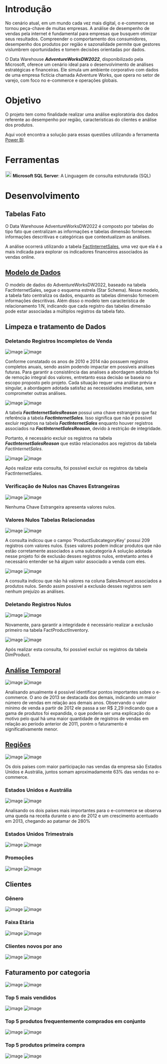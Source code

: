 # Introdução
No cenário atual, em um mundo cada vez mais digital, o e-commerce se tornou peça-chave de muitas empresas. A análise de desempenho de vendas pela internet é fundamental para empresas que busquem otimizar seus resultados. Compreender o comportamento dos consumidores, desempenho dos produtos por região e sazonalidade permite que gestores vislumbrem oportunidades e tomem decisões orientadas por dados.

O Data Warehouse ***AdventureWorksDW2022***, disponibilizado pela Microsoft, oferece um cenário ideal para o desenvolvimento de análises estratégicas e financeiras. Ele simula um ambiente corporativo com dados de uma empresa fictícia chamada Adventure Works, que opera no setor de varejo, com foco no e-commerce e operações globais.

# Objetivo
O projeto tem como finalidade realizar uma análise exploratória dos dados referente ao desempenho por região, caracteristicas do clientes e análise dos produtos. 

Aqui você encontra a solução para essas questões utilizando a ferramenta [Power BI](https://app.powerbi.com/view?r=eyJrIjoiNzQyNmZhOTQtNjA4Yi00ZjliLWFjMTYtYWIwYTVhODQ2ODZiIiwidCI6IjYzZTE3ZmYzLWE1NjAtNGNhYS04ZTNlLTg0MjNjMzI4YzI5OCJ9).

# Ferramentas
<img
  src="https://64.media.tumblr.com/ec57a9abccbdfcfdd234a1d7ce60872e/1adc0a0257f98ada-4a/s540x810/dc16e674cca039859d5abecae9dbf71d1afbadd5.pnj" width="20" height="20" /> **Microsoft SQL Server**: A Linguagem de consulta estruturada (SQL)

# Desenvolvimento
## Tabelas Fato
O Data Warehouse AdventureWorksDW2022 é composto por tabelas do tipo fato que centralizam as informações e tabelas dimensão fornecem informações descritivas e categóricas que contextualizam as análises.

A análise ocorrerá utilizando a tabela [FactInternetSales](https://github.com/user-attachments/assets/1dba6612-453e-4744-982e-7504354b9dba), uma vez que ela é a mais indicada para explorar os indicadores financeiros associados às vendas online.

## [Modelo de Dados](https://github.com/user-attachments/assets/e067f97d-1379-4cd5-90eb-0883e5329079)
O modelo de dados do AdventureWorksDW2022, baseado na tabela FactInternetSales, segue o esquema estrela (Star Schema).
Nesse modelo, a tabela fato centraliza os dados, enquanto as tabelas dimensão fornecem informações descritivas. Além disso o modelo tem característica de relacionamento 1:N, indicando que cada registro das tabelas dimensão pode estar associadas a múltiplos registros da tabela fato.

## Limpeza e tratamento de Dados
### Deletando Registros Incompletos de Venda
![image](https://github.com/user-attachments/assets/e30a7c2e-4bcd-43a2-b15a-d6e139a7c85c)
![image](https://github.com/user-attachments/assets/214bb3f8-4e60-464c-8f5a-16942e4c53b8)

Conforme constatado os anos de 2010 e 2014 não possuem registros completos anuais, sendo assim podendo impactar em possíveis análises futuras. Para garantir a consistência das analises a abordagem adotada foi de remoção integral dos valores, entretanto essa decisão se baseia no escopo proposto pelo projeto. Cada situação requer uma análise prévia e singular, a abordagem adotada satisfaz as necessidades imediatas, sem comprometer outras análises.

![image](https://github.com/user-attachments/assets/6d019de0-3ec6-4429-863c-975390573872)
![image](https://github.com/user-attachments/assets/9e2beb7c-9f11-4d80-b62b-1d4bd223f150)

A tabela ***FactInternetSalesReason*** possui uma chave estrangeira que faz referência a tabela ***FactInternetSales***. Isso significa que não é possível excluir registros na tabela ***FactInternetSales*** enquanto houver registros associados na ***FactInternetSalesReason***, devido à restrição de integridade.

Portanto, é necessário excluir os registros na tabela ***FactInternetSalesReason*** que estão relacionados aos registros da tabela *FactInternetSales*.

![image](https://github.com/user-attachments/assets/ffe16b41-f817-4478-a414-c05ea080ec76)
![image](https://github.com/user-attachments/assets/af8caf38-cabb-4cc6-914f-057bf243d141)

Após realizar esta consulta, foi possível excluir os registros da tabela FactInternetSales.

### Verificação de Nulos nas Chaves Estrangeiras
![image](https://github.com/user-attachments/assets/b0460f46-6749-42be-97ef-1579dabff5e3)
![image](https://github.com/user-attachments/assets/27ce43dc-a183-463f-9cc1-c3dc3e25a858)

Nenhuma Chave Estrangeira apresenta valores nulos.

### Valores Nulos Tabelas Relacionadas
![image](https://github.com/user-attachments/assets/13efd8c9-d36e-457a-b9a8-2626860d3fdd)
![image](https://github.com/user-attachments/assets/8864f8fc-7941-4970-89e2-7f40fae9da09)

A consulta indicou que o campo 'ProductSubcategoryKey' possui  209 registros com valores nulos. Esses valores podem indicar produtos que não estão corretamente associados a uma subcategoria
A solução adotada nesse projeto foi de exclusão desses registros nulos, entretanto antes é necessário entender se há algum valor associado a venda com eles.

![image](https://github.com/user-attachments/assets/fe80c621-156e-4173-aea5-3df4c7d46acc)
![image](https://github.com/user-attachments/assets/12a9bf57-fa45-4226-aad8-ceb3e7026cbd)

A consulta indicou que não há valores na coluna SalesAmount associados a produtos nulos. Sendo assim possível a exclusão desses registros sem nenhum prejuízo as análises.

### Deletando Registros Nulos
![image](https://github.com/user-attachments/assets/ef0fbee3-fe80-4672-aa9d-a404f3bcdee9)
![image](https://github.com/user-attachments/assets/b9240366-4e53-4e9c-a86d-bfd0b8f56ca8)

Novamente, para garantir a integridade é necessário realizar a exclusão primeiro na tabela FactProductInventory.

![image](https://github.com/user-attachments/assets/6925db6a-b618-497a-a7d4-c9de90b3b693)
![image](https://github.com/user-attachments/assets/521abeef-7015-4b64-aa9e-79cd3b28569b)

Após realizar esta consulta, foi possível excluir os registros da tabela DimProduct.

## [Análise Temporal](https://github.com/OtavioBlini/SQL---AdventureWorksDW2022/blob/main/SQL/Analise%20Temporal.sql)
![image](https://github.com/user-attachments/assets/e116a681-9a92-478e-bfca-5e4e7ab36f98)
![image](https://github.com/user-attachments/assets/0f4fdd89-23e6-4e51-8f2a-aaa17f5f0cdf)


Analisando anualmente é possível identificar pontos importantes sobre o e-commerce. O ano de 2013 se destacada dos demais, indicando um maior número de vendas em relação aos demais anos. Observando o valor mínimo de venda a partir de 2012 ele passa a ser R$ 2,29 indicando que a gama de produtos foi expandida, o que poderia ser uma explicação do motivo pelo qual há uma maior quantidade de registros de vendas em relação ao período anterior de 2011, porém o faturamento é significativamente menor.

## [Regiões](https://github.com/OtavioBlini/SQL---AdventureWorksDW2022/blob/main/SQL/Regi%C3%B5es.sql)
![image](https://github.com/user-attachments/assets/f28c5b28-bf91-4351-8898-7498e9b804e2)
![image](https://github.com/user-attachments/assets/49b279c0-7c87-4209-8833-9a4937397815)

Os dois países com maior participação nas vendas da empresa são Estados Unidos e Austrália, juntos somam aproximadamente 63% das vendas no e-commerce.

### Estados Unidos e Austrália
![image](https://github.com/user-attachments/assets/68a418a7-f721-4281-8360-48aebd7fb7b1)
![image](https://github.com/user-attachments/assets/348027fb-20e4-4ae6-a43f-8424c931ebe6)

Analisando os dois países mais importantes para o e-commerce se observa uma queda na receita durante o ano de 2012 e um crescimento acentuado em 2013, chegando ao patamar de 280%

### Estados Unidos Trimestrais
![image](https://github.com/user-attachments/assets/c9dc1efe-c445-4c3d-9141-93164c2b80c0)
![image](https://github.com/user-attachments/assets/9d79642e-e835-48f7-a010-dba7b65e4473)

### Promoções
![image](https://github.com/user-attachments/assets/4c3f26a4-cd09-4463-8bff-356f840a857d)
![image](https://github.com/user-attachments/assets/80c9f6e8-bb5d-4ab4-9ad8-cda9b8ca73e9)

## Clientes
### Gênero
![image](https://github.com/user-attachments/assets/b2d85015-cadf-4d65-b805-985dfcddc636)
![image](https://github.com/user-attachments/assets/6a94f993-4cd7-4396-b58f-a274883812a3)

### Faixa Etária
![image](https://github.com/user-attachments/assets/5c744f60-0f5e-437e-b827-6ca28c5fb41f)
![image](https://github.com/user-attachments/assets/3869b60e-f4ec-44fa-ab4e-39cbd4e109c3)


### Clientes novos por ano
![image](https://github.com/user-attachments/assets/17560028-b470-4a8b-bad9-cc736b1c3727)
![image](https://github.com/user-attachments/assets/e66ae888-0257-4be8-9be8-5c4879c82fd9)

## Faturamento por categoria
![image](https://github.com/user-attachments/assets/9769a4bf-8c59-40af-80fd-fde64b7437be)
![image](https://github.com/user-attachments/assets/9fde2649-63ce-4c10-9d3a-a9c5c7992603)

### Top 5 mais vendidos
![image](https://github.com/user-attachments/assets/5a2c6b85-c9c0-45ec-b9c5-b0004cd1d66b)
![image](https://github.com/user-attachments/assets/837a14bb-cd4e-487d-bf3e-4037704b060c)

### Top 5 produtos frequentemente comprados em conjunto
![image](https://github.com/user-attachments/assets/6d59c1b1-48bc-49fd-a005-256512a19d0d)
![image](https://github.com/user-attachments/assets/ebac3ac3-76ec-42af-8fe9-f8ae1a642e2e)

### Top 5 produtos primeira compra
![image](https://github.com/user-attachments/assets/1f72354d-da43-4a71-8d31-7b4b938d7d63)
![image](https://github.com/user-attachments/assets/1b2f28cd-a9a1-4222-8f98-bab8299f96f8)
